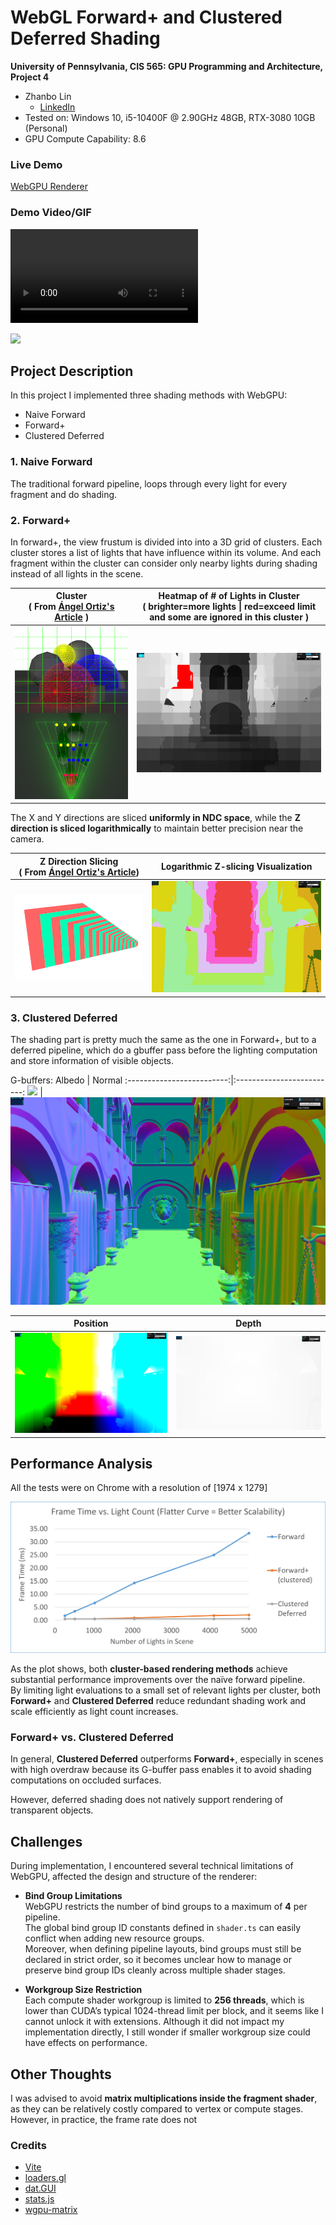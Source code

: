 WebGL Forward+ and Clustered Deferred Shading
======================

**University of Pennsylvania, CIS 565: GPU Programming and Architecture, Project 4**

- Zhanbo Lin
    - [LinkedIn](https://www.linkedin.com/in/zhanbo-lin)
- Tested on: Windows 10, i5-10400F @ 2.90GHz 48GB, RTX-3080 10GB (Personal) 
- GPU Compute Capability: 8.6

### Live Demo
[WebGPU Renderer](https://skszb.github.io/Project4-WebGPU-Forward-Plus-and-Clustered-Deferred/)

### Demo Video/GIF
![./imgs/demo.mp4](./imgs/demo.mp4)


![](./imgs/demo.png)
## Project Description
In this project I implemented three shading methods with WebGPU:
  - Naive Forward
  - Forward+
  - Clustered Deferred

### 1. Naive Forward
The traditional forward pipeline, loops through every light for every fragment and do shading.

### 2. Forward+
In forward+,  the view frustum is divided into into a 3D grid of clusters. Each cluster stores a list of lights that have influence within its volume. And each fragment within the cluster can consider only nearby lights during shading instead of all lights in the scene.

   Cluster<br>( From [Ángel Ortiz's Article](https://www.aortiz.me/2018/12/21/CG.html) )      |    Heatmap of # of Lights in Cluster<br>( brighter=more lights \| red=exceed limit and some are ignored in this cluster )
:----------------------------------------------:|:----------------------------------------------:
![](./imgs/3rdParty/clu4.png)| ![](./imgs/light_heatmap.png)



The X and Y directions are sliced **uniformly in NDC space**, while the **Z direction is sliced logarithmically** to maintain better precision near the camera.  

   Z Direction Slicing<br>( From [Ángel Ortiz's Article]( https://www.aortiz.me/2018/12/21/CG.html ))      |    Logarithmic Z-slicing Visualization
:----------------------------------------------:|:----------------------------------------------:
![](./imgs/3rdParty/zs2.png)| ![](././imgs/depth.png)





### 3. Clustered Deferred
The shading part is pretty much the same as the one in Forward+, but to a deferred pipeline, which do a gbuffer pass before the lighting computation and store information of visible objects.

G-buffers:
   Albedo      |   Normal
:-------------------------:|:-------------------------:
 ![](./imgs/deferred/albedo.png) | ![](./imgs/deferred/normal.png)

   Position      |   Depth
:-------------------------:|:-------------------------:
 ![](./imgs/deferred/pos.png) | ![](./imgs/deferred/depth.png)

 




## Performance Analysis

All the tests were on Chrome with a resolution of \[1974 x 1279\]

![](./imgs//cmp_chart.png)

As the plot shows, both **cluster-based rendering methods** achieve substantial performance improvements over the naïve forward pipeline.  
By limiting light evaluations to a small set of relevant lights per cluster, both **Forward+** and **Clustered Deferred** reduce redundant shading work and scale efficiently as light count increases.


### Forward+ vs. Clustered Deferred
In general, **Clustered Deferred** outperforms **Forward+**, especially in scenes with high overdraw because its G-buffer pass enables it to avoid shading computations on occluded surfaces.

However, deferred shading does not natively support rendering of transparent objects.


## Challenges
During implementation, I encountered several technical limitations of WebGPU, affected the design and structure of the renderer:


- **Bind Group Limitations**  
  WebGPU restricts the number of bind groups to a maximum of **4** per pipeline.  
  The global bind group ID constants defined in `shader.ts` can easily conflict when adding new resource groups.  
  Moreover, when defining pipeline layouts, bind groups must still be declared in strict order, so it becomes unclear how to manage or preserve bind group IDs cleanly across multiple shader stages.


- **Workgroup Size Restriction**  
  Each compute shader workgroup is limited to **256 threads**, which is lower than CUDA’s typical 1024-thread limit per block, and it seems like I cannot unlock it with extensions. Although it did not impact my implementation directly, I still wonder if smaller workgroup size could have effects on performance.



## Other Thoughts
I was advised to avoid **matrix multiplications inside the fragment shader**, as they can be relatively costly compared to vertex or compute stages. However, in practice, the frame rate does not 

### Credits

- [Vite](https://vitejs.dev/)
- [loaders.gl](https://loaders.gl/)
- [dat.GUI](https://github.com/dataarts/dat.gui)
- [stats.js](https://github.com/mrdoob/stats.js)
- [wgpu-matrix](https://github.com/greggman/wgpu-matrix)
